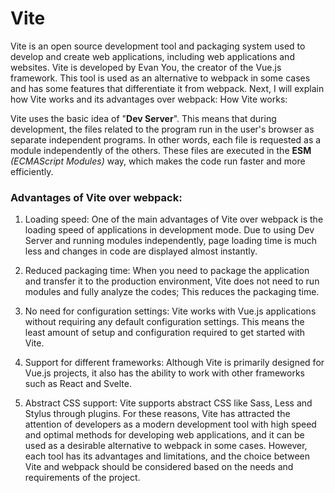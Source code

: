 # Vite

Vite is an open source development tool and packaging system used to develop and create web applications, including web applications and websites. Vite is developed by Evan You, the creator of the Vue.js framework. This tool is used as an alternative to webpack in some cases and has some features that differentiate it from webpack. Next, I will explain how Vite works and its advantages over webpack:
How Vite works:

Vite uses the basic idea of "**Dev Server**". This means that during development, the files related to the program run in the user's browser as separate independent programs. In other words, each file is requested as a module independently of the others. These files are executed in the **ESM** *(ECMAScript Modules)* way, which makes the code run faster and more efficiently.

### Advantages of Vite over webpack:

1. Loading speed: One of the main advantages of Vite over webpack is the loading speed of applications in development mode. Due to using Dev Server and running modules independently, page loading time is much less and changes in code are displayed almost instantly.

2. Reduced packaging time: When you need to package the application and transfer it to the production environment, Vite does not need to run modules and fully analyze the codes; This reduces the packaging time.

3. No need for configuration settings: Vite works with Vue.js applications without requiring any default configuration settings. This means the least amount of setup and configuration required to get started with Vite.

4. Support for different frameworks: Although Vite is primarily designed for Vue.js projects, it also has the ability to work with other frameworks such as React and Svelte.

5. Abstract CSS support: Vite supports abstract CSS like Sass, Less and Stylus through plugins.
For these reasons, Vite has attracted the attention of developers as a modern development tool with high speed and optimal methods for developing web applications, and it can be used as a desirable alternative to webpack in some cases. However, each tool has its advantages and limitations, and the choice between Vite and webpack should be considered based on the needs and requirements of the project.

